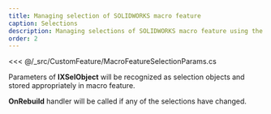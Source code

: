 ```yaml
---
title: Managing selection of SOLIDWORKS macro feature
caption: Selections
description: Managing selections of SOLIDWORKS macro feature using the xCAD framework
order: 2
---
```

<<< @/_src/CustomFeature/MacroFeatureSelectionParams.cs

Parameters of **IXSelObject** will be recognized as selection objects and stored appropriately in macro feature.

**OnRebuild** handler will be called if any of the selections have changed.